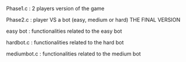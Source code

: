 Phase1.c : 2 players version of the game  

Phase2.c : player VS a bot (easy, medium or hard) THE FINAL VERSION  

easy bot : functionalities related to the easy bot   

hardbot.c : functionalities related to the hard bot   

mediumbot.c : functionalities related to the medium bot   
